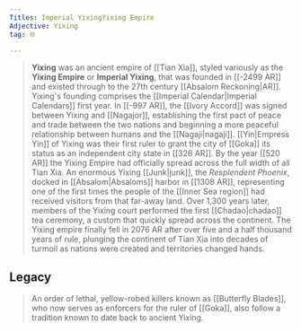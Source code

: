 ```yaml
---
Titles: Imperial YixingYixing Empire
Adjective: Yixing
tag: 🌐

---
```


> **Yixing** was an ancient empire of [[Tian Xia]], styled variously as the **Yixing Empire** or **Imperial Yixing**, that was founded in [[-2499 AR]] and existed through to the 27th century [[Absalom Reckoning|AR]]. Yixing's founding comprises the [[Imperial Calendar|Imperial Calendars]] first year.
> In [[-997 AR]], the [[Ivory Accord]] was signed between Yixing and [[Nagajor]], establishing the first pact of peace and trade between the two nations and beginning a more peaceful relationship between humans and the [[Nagaji|nagaji]]. [[Yin|Empress Yin]] of Yixing was their first ruler to grant the city of [[Goka]] its status as an independent city state in [[326 AR]]. By the year [[520 AR]] the Yixing Empire had officially spread across the full width of all Tian Xia.
> An enormous Yixing [[Junk|junk]], the *Resplendent Phoenix*, docked in [[Absalom|Absaloms]] harbor in [[1308 AR]], representing one of the first times the people of the [[Inner Sea region]] had received visitors from that far-away land. Over 1,300 years later, members of the Yixing court performed the first [[Chadao|chadao]] tea ceremony, a custom that quickly spread across the continent.
> The Yixing empire finally fell in 2076 AR after over five and a half thousand years of rule, plunging the continent of Tian Xia into decades of turmoil as nations were created and territories changed hands.


## Legacy

> An order of lethal, yellow-robed killers known as [[Butterfly Blades]], who now serves as enforcers for the ruler of [[Goka]], also follow a tradition known to date back to ancient Yixing.







